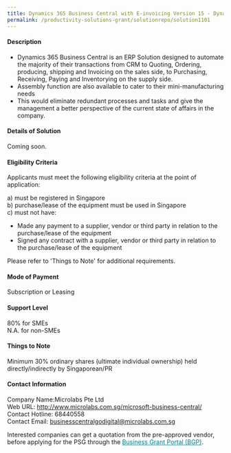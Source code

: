 ```yaml
---
title: Dynamics 365 Business Central with E-invoicing Version 15 - Dynamics 365 BC Essential 10 Users
permalink: /productivity-solutions-grant/solutionrepo/solution1101
---
```


#### Description

-	Dynamics 365 Business Central is an ERP Solution designed to automate the majority of their transactions from CRM to Quoting, Ordering, producing, shipping and Invoicing on the sales side, to Purchasing, Receiving, Paying and Inventorying on the supply side.
-	Assembly function are also available to cater to their mini-manufacturing needs 
-	This would eliminate redundant processes and tasks and give the management a better perspective of the current state of affairs in the company.

#### Details of Solution

Coming soon.

#### Eligibility Criteria

Applicants must meet the following eligibility criteria at the point of application:

a) must be registered in Singapore <br>
b) purchase/lease of the equipment must be used in Singapore <br>
c) must not have:
- Made any payment to a supplier, vendor or third party in relation to the purchase/lease of the equipment
- Signed any contract with a supplier, vendor or third party in relation to the purchase/lease of the equipment

Please refer to 'Things to Note' for additional requirements.

#### Mode of Payment
Subscription or Leasing

#### Support Level
80% for SMEs <br>
N.A. for non-SMEs

#### Things to Note
Minimum 30% ordinary shares (ultimate individual ownership) held directly/indirectly by Singaporean/PR

#### Contact Information
Company Name:Microlabs Pte Ltd <br>Web URL: http://www.microlabs.com.sg/microsoft-business-central/ <br>Contact Hotline: 68440558 <br>Contact Email: businesscentralgodigital@microlabs.com.sg <br>

Interested companies can get a quotation from the pre-approved vendor, before applying for the PSG through the <a target='_blank' style='color:#037e8a' href='https://www.businessgrants.gov.sg/'>Business Grant Portal (BGP)</a>.
